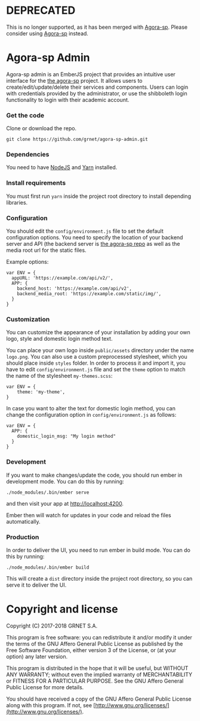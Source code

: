 # DEPRECATED

This is no longer supported, as it has been merged with [Agora-sp](https://github.com/grnet/agora-sp). 
Please consider using [Agora-sp](https://github.com/grnet/agora-sp) instead.

# Agora-sp Admin

Agora-sp admin is an EmberJS project that provides an intuitive user interface for the [the agora-sp](https://github.com/grnet/agora-sp) project. It allows users to create/edit/update/delete their services and components. Users can login with credentials provided by the administrator, or use the shibboleth login functionality to login with their academic account.

### Get the code

Clone or download the repo.

```
git clone https://github.com/grnet/agora-sp-admin.git
```

### Dependencies

You need to have [NodeJS](https://nodejs.org/en/download/) and [Yarn](https://yarnpkg.com/en/docs/install) installed.

### Install requirements

You must first run `yarn` inside the project root directory to install depending libraries.


### Configuration

You should edit the `config/environment.js` file to set the default configuration options. You need to specify the location of your backend server and API (the backend server is [the agora-sp repo](https://github.com/grnet/agora-sp) as well as the media root url for the static files.

Example options:

```
var ENV = {
  appURL: 'https://example.com/api/v2/',
  APP: {
    backend_host: 'https://example.com/api/v2',
    backend_media_root: 'https://example.com/static/img/',
  }
}
```

### Customization

You can customize the appearance of your installation by adding your own logo, style and domestic login method text.

You can place your own logo inside `public/assets` directory under the name `logo.png`.
You can also use a custom preprocessed stylesheet, which you should place inside `styles` folder.
In order to process it and import it, you have to edit `config/environment.js` file and set the `theme` option to match the name of the stylesheet `my-themes.scss`:

```
var ENV = {
    theme: 'my-theme',
}
```

In case you want to alter the text for domestic login method, you can change the configuration option in `config/environment.js` as follows:

```
var ENV = {
  APP: {
    domestic_login_msg: "My login method"
  }
}

```


### Development

If you want to make changes/update the code, you should run ember in development mode. You can do this by running:

```
./node_modules/.bin/ember serve
```

and then visit your app at [http://localhost:4200](http://localhost:4200).

Ember then will watch for updates in your code and reload the files automatically.

### Production

In order to deliver the UI, you need to run ember in build mode. You can do this by running:

```
./node_modules/.bin/ember build
```

This will create a `dist` directory inside the project root directory, so you can serve it to deliver the UI.

# Copyright and license

Copyright (C) 2017-2018 GRNET S.A.

This program is free software: you can redistribute it and/or modify it under the terms of the GNU Affero General Public License as published by the Free Software Foundation, either version 3 of the License, or (at your option) any later version.

This program is distributed in the hope that it will be useful, but WITHOUT ANY WARRANTY; without even the implied warranty of MERCHANTABILITY or FITNESS FOR A PARTICULAR PURPOSE. See the GNU Affero General Public License for more details.

You should have received a copy of the GNU Affero General Public License along with this program. If not, see [http://www.gnu.org/licenses/](http://www.gnu.org/licenses/).
